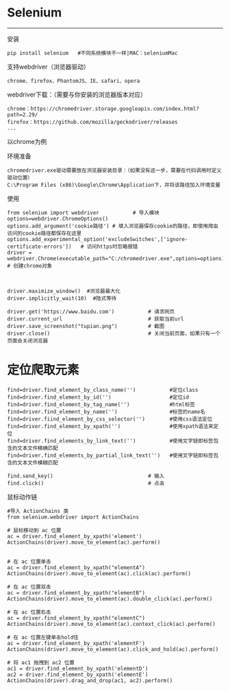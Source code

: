 # Selenium

---

安装

```
pip install selenium   #不同系统模块不一样|MAC：seleniumMac
```

支持webdriver（浏览器驱动）

```
chrome、firefox、PhantomJS、IE、safari、opera
```

webdriver下载：（需要与你安装的浏览器版本对应）

```
chrome：https://chromedriver.storage.googleapis.com/index.html?path=2.29/
firefox：https://github.com/mozilla/geckodriver/releases
...
```

以chrome为例

环境准备

```
chromedriver.exe驱动需要放在浏览器安装目录：（如果没有这一步，需要在代码调用时定义驱动位置）
C:\Program Files (x86)\Google\Chrome\Application下，并将该路径加入环境变量
```

使用

```
from selenium import webdriver           # 导入模块
options=webdriver.ChromeOptions()
options.add_argument('cookie路径') # 填入浏览器保存cookie的路径，即使用爬虫访问的cookie路径都保存在这里
options.add_experimental_option('excludeSwitches',['ignore-certificate-errors'])   # 访问https时忽略报错
driver = webdriver.Chrome(executable_path="C:/chromedriver.exe",options=options)   # 创建chrome对象



driver.maximize_window()  #浏览器最大化
driver.implicitly_wait(10)  #隐式等待

driver.get('https://www.baidu.com')           # 请求网页
driver.current_url                            # 获取当前url
driver.save_screenshot("tupian.png")          # 截图
driver.close()                                # 关闭当前页面，如果只有一个页面会关闭浏览器
```

# 定位爬取元素
```
find=driver.find_element_by_class_name('')           #定位class
find=driver.find_element_by_id('')                   #定位id
find=driver.find_element_by_tag_name('')             #html标签
find=driver.find_element_by_name('')                 #标签的name名
find=driver.fiind_element_by_css_selector('')        #使用css语法定位
find=driver.find_element_by_xpath('')                #使用xpath语法来定位
find=driver.find_elements_by_link_text('')           #使用文字链即标签包含的文本文件精确匹配
find=driver.find_elements_by_partial_link_text('')   #使用文字链即标签包含的文本文件模糊匹配

find.send_key()                               # 输入
find.click()                                  # 点击

```

鼠标动作链

```
#导入 ActionChains 类
from selenium.webdriver import ActionChains

# 鼠标移动到 ac 位置
ac = driver.find_element_by_xpath('element')
ActionChains(driver).move_to_element(ac).perform()


# 在 ac 位置单击
ac = driver.find_element_by_xpath("elementA")
ActionChains(driver).move_to_element(ac).click(ac).perform()

# 在 ac 位置双击
ac = driver.find_element_by_xpath("elementB")
ActionChains(driver).move_to_element(ac).double_click(ac).perform()

# 在 ac 位置右击
ac = driver.find_element_by_xpath("elementC")
ActionChains(driver).move_to_element(ac).context_click(ac).perform()

# 在 ac 位置左键单击hold住
ac = driver.find_element_by_xpath('elementF')
ActionChains(driver).move_to_element(ac).click_and_hold(ac).perform()

# 将 ac1 拖拽到 ac2 位置
ac1 = driver.find_element_by_xpath('elementD')
ac2 = driver.find_element_by_xpath('elementE')
ActionChains(driver).drag_and_drop(ac1, ac2).perform()
```

​                                                                                                                                                                                                                                                                                                                                                                                                                                                                                                                                        